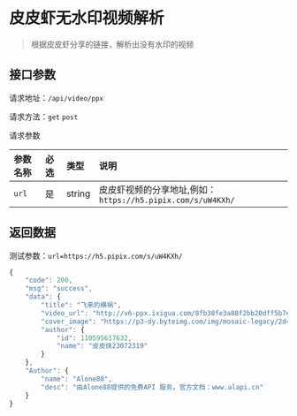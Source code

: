 # 皮皮虾无水印视频解析

> 根据皮皮虾分享的链接，解析出没有水印的视频

## 接口参数

请求地址：`/api/video/ppx`

请求方法：`get` `post`

请求参数

| 参数名称 | 必选 | 类型 | 说明 |
| :--- | :--- | :--- | :--- |
| `url` | 是 | string | 皮皮虾视频的分享地址,例如：`https://h5.pipix.com/s/uW4KXh/` |

## 返回数据

测试参数：`url=https://h5.pipix.com/s/uW4KXh/`

```javascript
{
    "code": 200,
    "msg": "success",
    "data": {
        "title": "飞来的横祸",
        "video_url": "http://v6-ppx.ixigua.com/8fb38fe3a88f2bb20dff5b7e167b926a/5d989bf5/video/m/220ef070e8d9c3b4a6f875dbca676ffe79411637034d000025bd1bbb3777/?a=1319&br=952&cr=0&cs=0&dr=6&ds=6&er=&l=20191005203430010010058203077EB20C&lr=&rc=ajNtdnA7OW1xbzMzNGYzM0ApZzw2PDs1NGU7NzpnaTdpaGdvamAwb2UtL21fLS1fMS9zczJhXy4vMS0wMTMxYGE1XzQ6Yw%3D%3D",
        "cover_image": "https://p3-dy.byteimg.com/img/mosaic-legacy/2d47b00023620d91b5d1e~tplv-ppx-logo.jpeg",
        "author": {
            "id": 110595617632,
            "name": "皮皮侠23072319"
        }
    },
    "Author": {
        "name": "Alone88",
        "desc": "由Alone88提供的免费API 服务，官方文档：www.alapi.cn"
    }
}
```

